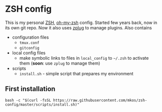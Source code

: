 ZSH config
==========

This is my personal [ZSH](http://www.zsh.org/), [oh-my-zsh](https://github.com/robbyrussell/oh-my-zsh) config. Started few years back, now in its own git repo. Now it also uses [zplug](https://github.com/b4b4r07/zplug) to manage plugins.
Also contains 
* configuration files
    * `tmux.conf`
    * `gitconfig`
* local config files 
    * make symbolic links to files in `local_config` to `~/.zsh` to activate them (__soon__: use `zplug` to manage them)
* scripts
    * `install.sh` - simple script that prepares my environment

First installation
------------------

```
bash -c "$(curl -fsSL https://raw.githubusercontent.com/mkos/zsh-config/master/scripts/install.sh)"
```
